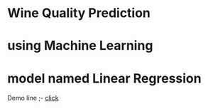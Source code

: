# Wine Quality Prediction

# using Machine Learning

# model named Linear Regression

Demo line ;- [click](https://wine-quality-prediction.glitch.me/)
